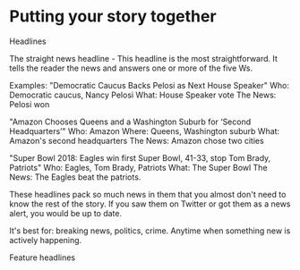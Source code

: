 # Putting your story together

Headlines

The straight news headline - This headline is the most straightforward. It tells the reader the news and answers one or more of the five Ws.

Examples: 
"Democratic Caucus Backs Pelosi as Next House Speaker"
Who: Democratic caucus, Nancy Pelosi
What: House Speaker vote
The News: Pelosi won

"Amazon Chooses Queens and a Washington Suburb for ‘Second Headquarters’"
Who: Amazon
Where: Queens, Washington suburb
What: Amazon's second headquarters
The News: Amazon chose two cities

"Super Bowl 2018: Eagles win first Super Bowl, 41-33, stop Tom Brady, Patriots"
Who: Eagles, Tom Brady, Patriots
What: The Super Bowl
The News: The Eagles beat the patriots.

These headlines pack so much news in them that you almost don't need to know the rest of the story. If you saw them on Twitter or got them as a news alert, you would be up to date.

It's best for: breaking news, politics, crime. Anytime when something new is actively happening.

Feature headlines
